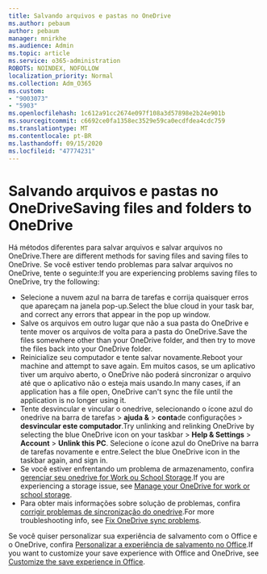 ```yaml
---
title: Salvando arquivos e pastas no OneDrive
ms.author: pebaum
author: pebaum
manager: mnirkhe
ms.audience: Admin
ms.topic: article
ms.service: o365-administration
ROBOTS: NOINDEX, NOFOLLOW
localization_priority: Normal
ms.collection: Adm_O365
ms.custom:
- "9003073"
- "5903"
ms.openlocfilehash: 1c612a91cc2674e097f108a3d57898e2b24e901b
ms.sourcegitcommit: c6692ce0fa1358ec3529e59ca0ecdfdea4cdc759
ms.translationtype: MT
ms.contentlocale: pt-BR
ms.lasthandoff: 09/15/2020
ms.locfileid: "47774231"
---
```

# <a name="saving-files-and-folders-to-onedrive"></a><span data-ttu-id="d2135-102">Salvando arquivos e pastas no OneDrive</span><span class="sxs-lookup"><span data-stu-id="d2135-102">Saving files and folders to OneDrive</span></span>

<span data-ttu-id="d2135-103">Há métodos diferentes para salvar arquivos e salvar arquivos no OneDrive.</span><span class="sxs-lookup"><span data-stu-id="d2135-103">There are different methods for saving files and saving files to OneDrive.</span></span> <span data-ttu-id="d2135-104">Se você estiver tendo problemas para salvar arquivos no OneDrive, tente o seguinte:</span><span class="sxs-lookup"><span data-stu-id="d2135-104">If you are experiencing problems saving files to OneDrive, try the following:</span></span>

- <span data-ttu-id="d2135-105">Selecione a nuvem azul na barra de tarefas e corrija quaisquer erros que apareçam na janela pop-up.</span><span class="sxs-lookup"><span data-stu-id="d2135-105">Select the blue cloud in your task bar, and correct any errors that appear in the pop up window.</span></span>
- <span data-ttu-id="d2135-106">Salve os arquivos em outro lugar que não a sua pasta do OneDrive e tente mover os arquivos de volta para a pasta do OneDrive.</span><span class="sxs-lookup"><span data-stu-id="d2135-106">Save the files somewhere other than your OneDrive folder, and then try to move the files back into your OneDrive folder.</span></span>
- <span data-ttu-id="d2135-107">Reinicialize seu computador e tente salvar novamente.</span><span class="sxs-lookup"><span data-stu-id="d2135-107">Reboot your machine and attempt to save again.</span></span> <span data-ttu-id="d2135-108">Em muitos casos, se um aplicativo tiver um arquivo aberto, o OneDrive não poderá sincronizar o arquivo até que o aplicativo não o esteja mais usando.</span><span class="sxs-lookup"><span data-stu-id="d2135-108">In many cases, if an application has a file open, OneDrive can't sync the file until the application is no longer using it.</span></span>    
- <span data-ttu-id="d2135-109">Tente desvincular e vincular o onedrive, selecionando o ícone azul do onedrive na barra de tarefas > **ajuda &**  >  **conta**de configurações  >  **desvincular este computador**.</span><span class="sxs-lookup"><span data-stu-id="d2135-109">Try unlinking and relinking OneDrive by selecting the blue OneDrive icon on your taskbar > **Help & Settings** > **Account** > **Unlink this PC**.</span></span> <span data-ttu-id="d2135-110">Selecione o ícone azul do OneDrive na barra de tarefas novamente e entre.</span><span class="sxs-lookup"><span data-stu-id="d2135-110">Select the blue OneDrive icon in the taskbar again, and sign in.</span></span>
- <span data-ttu-id="d2135-111">Se você estiver enfrentando um problema de armazenamento, confira [gerenciar seu onedrive for Work ou School Storage](https://support.microsoft.com/office/manage-your-onedrive-for-work-or-school-storage-31519161-059c-4764-b6f8-f5cd29f7fe68).</span><span class="sxs-lookup"><span data-stu-id="d2135-111">If you are experiencing a storage issue, see [Manage your OneDrive for work or school storage](https://support.microsoft.com/office/manage-your-onedrive-for-work-or-school-storage-31519161-059c-4764-b6f8-f5cd29f7fe68).</span></span>
- <span data-ttu-id="d2135-112">Para obter mais informações sobre solução de problemas, confira [corrigir problemas de sincronização do onedrive](https://docs.microsoft.com/alchemyinsights/fix-onedrive-sync-issues).</span><span class="sxs-lookup"><span data-stu-id="d2135-112">For more troubleshooting info, see [Fix OneDrive sync problems](https://docs.microsoft.com/alchemyinsights/fix-onedrive-sync-issues).</span></span>  

<span data-ttu-id="d2135-113">Se você quiser personalizar sua experiência de salvamento com o Office e o OneDrive, confira [Personalizar a experiência de salvamento no Office](https://support.microsoft.com/office/customize-the-save-experience-in-office-786200a7-f5f2-4d26-a3ae-b78c60dd5d3b).</span><span class="sxs-lookup"><span data-stu-id="d2135-113">If you want to customize your save experience with Office and OneDrive, see [Customize the save experience in Office](https://support.microsoft.com/office/customize-the-save-experience-in-office-786200a7-f5f2-4d26-a3ae-b78c60dd5d3b).</span></span>
